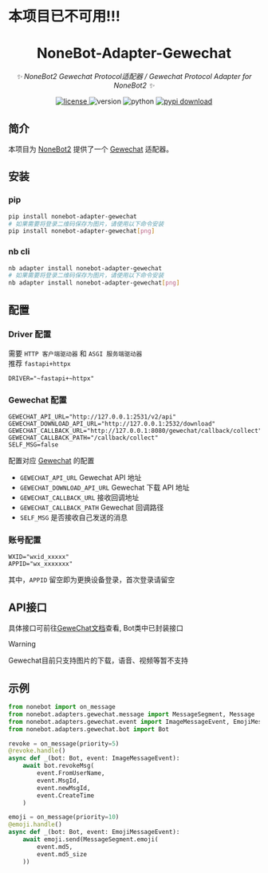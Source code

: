 # 本项目已不可用!!!



<div align="center">

# NoneBot-Adapter-Gewechat

_✨ NoneBot2 Gewechat Protocol适配器 / Gewechat Protocol Adapter for NoneBot2 ✨_

<a href="https://cdn.jsdelivr.net/gh/Shine-Light/nonebot-adapter-gewechat@master/LICENSE">
  <img src="https://img.shields.io/github/license/Shine-Light/nonebot-adapter-gewechat" alt="license">
</a>
<img src="https://img.shields.io/pypi/v/nonebot-adapter-gewechat" alt="version">
<img src="https://img.shields.io/badge/Python-3.9+-yellow" alt="python">
<a href="https://pypi.python.org/pypi/nonebot-adapter-gewechat">
  <img src="https://img.shields.io/pypi/dm/nonebot-adapter-gewechat" alt="pypi download">
</a>

</div>

## 简介

本项目为 [NoneBot2](https://github.com/nonebot/nonebot2) 提供了一个 [Gewechat](https://github.com/Devo919/Gewechat) 适配器。

## 安装
### pip
```bash
pip install nonebot-adapter-gewechat
# 如果需要将登录二维码保存为图片，请使用以下命令安装
pip install nonebot-adapter-gewechat[png]
```
### nb cli
```bash
nb adapter install nonebot-adapter-gewechat
# 如果需要将登录二维码保存为图片，请使用以下命令安装
nb adapter install nonebot-adapter-gewechat[png]
```

## 配置
### Driver 配置
需要 `HTTP 客户端驱动器` 和 `ASGI 服务端驱动器`  
推荐 `fastapi+httpx`
```
DRIVER="~fastapi+~httpx"
```
### Gewechat 配置
```dotenv
GEWECHAT_API_URL="http://127.0.0.1:2531/v2/api"
GEWECHAT_DOWNLOAD_API_URL="http://127.0.0.1:2532/download"
GEWECHAT_CALLBACK_URL="http://127.0.0.1:8080/gewechat/callback/collect"
GEWECHAT_CALLBACK_PATH="/callback/collect"
SELF_MSG=false
```
配置对应 [Gewechat](https://github.com/Devo919/Gewechat) 的配置
- `GEWECHAT_API_URL` Gewechat API 地址
- `GEWECHAT_DOWNLOAD_API_URL` Gewechat 下载 API 地址
- `GEWECHAT_CALLBACK_URL` 接收回调地址
- `GEWECHAT_CALLBACK_PATH` Gewechat 回调路径
- `SELF_MSG` 是否接收自己发送的消息

### 账号配置
```dotenv
WXID="wxid_xxxxx"
APPID="wx_xxxxxxx"
```
其中，`APPID` 留空即为更换设备登录，首次登录请留空

## API接口
具体接口可前往[GeweChat文档](https://apifox.com/apidoc/shared-69ba62ca-cb7d-437e-85e4-6f3d3df271b1)查看, Bot类中已封装接口

> [!WARNING]
> Gewechat目前只支持图片的下载，语音、视频等暂不支持

## 示例
```python
from nonebot import on_message
from nonebot.adapters.gewechat.message import MessageSegment, Message
from nonebot.adapters.gewechat.event import ImageMessageEvent, EmojiMessageEvent
from nonebot.adapters.gewechat.bot import Bot

revoke = on_message(priority=5)
@revoke.handle()
async def _(bot: Bot, event: ImageMessageEvent):
    await bot.revokeMsg(
        event.FromUserName,
        event.MsgId,
        event.newMsgId,
        event.CreateTime
    )

emoji = on_message(priority=10)
@emoji.handle()
async def _(bot: Bot, event: EmojiMessageEvent):
    await emoji.send(MessageSegment.emoji(
        event.md5,
        event.md5_size
    ))
```
